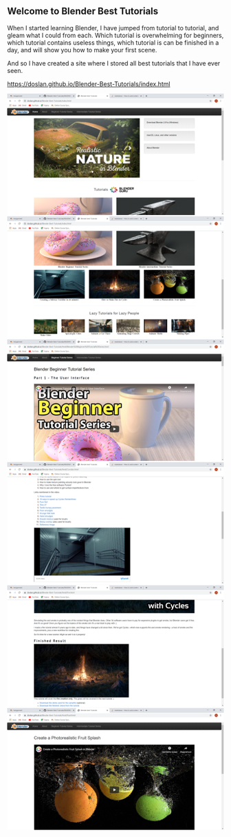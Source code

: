 ## Welcome to Blender Best Tutorials

When I started learning Blender, I have jumped from tutorial to tutorial, and gleam what I could from each. Which tutorial is overwhelming for beginners, which tutorial contains useless things, which tutorial is can be finished in a day, and will show you how to make your first scene.

And so I have created a site where I stored all best tutorials that I have ever seen.

https://doslan.github.io/Blender-Best-Tutorials/index.html

![Alt text](https://github.com/DOSLAN/Blender-Best-Tutorials/blob/master/Captures/1.png?raw=true)
![Alt text](https://github.com/DOSLAN/Blender-Best-Tutorials/blob/master/Captures/2.png?raw=true)
![Alt text](https://github.com/DOSLAN/Blender-Best-Tutorials/blob/master/Captures/3.png?raw=true)
![Alt text](https://github.com/DOSLAN/Blender-Best-Tutorials/blob/master/Captures/4.png?raw=true)
![Alt text](https://github.com/DOSLAN/Blender-Best-Tutorials/blob/master/Captures/5.png?raw=true)
![Alt text](https://github.com/DOSLAN/Blender-Best-Tutorials/blob/master/Captures/6.png?raw=true)
